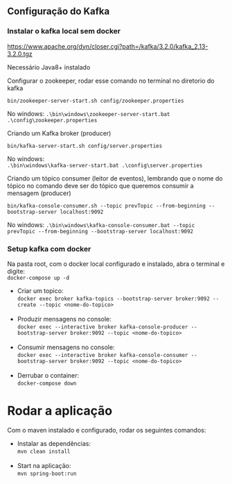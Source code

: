 ## Configuração do Kafka
### Instalar o kafka local sem docker
https://www.apache.org/dyn/closer.cgi?path=/kafka/3.2.0/kafka_2.13-3.2.0.tgz

Necessário Java8+ instalado

Configurar o zookeeper, rodar esse comando no terminal no diretorio do kafka

```bin/zookeeper-server-start.sh config/zookeeper.properties```

No windows: ```.\bin\windows\zookeeper-server-start.bat .\config\zookeeper.properties```

Criando um Kafka broker (producer)

```bin/kafka-server-start.sh config/server.properties```

No windows: <br> ```.\bin\windows\kafka-server-start.bat .\config\server.properties```

Criando um tópico consumer (leitor de eventos), lembrando que o nome do tópico no comando deve ser do tópico que queremos consumir a mensagem (producer)

```bin/kafka-console-consumer.sh --topic prevTopic --from-beginning --bootstrap-server localhost:9092```

No windows: ```.\bin\windows\kafka-console-consumer.bat --topic prevTopic --from-beginning --bootstrap-server localhost:9092```

### Setup kafka com docker
Na pasta root, com o docker local configurado e instalado, abra o terminal e digite: <br>
`docker-compose up -d` <br>
- Criar um topico: <br>
```docker exec broker kafka-topics --bootstrap-server broker:9092 --create --topic <nome-do-topico>``` <br> <br>
- Produzir mensagens no console: <br>
```docker exec --interactive broker kafka-console-producer --bootstrap-server broker:9092 --topic <nome-do-topico>``` <br> <br>
- Consumir mensagens no console: <br>
  ```docker exec --interactive broker kafka-console-consumer --bootstrap-server broker:9092 --topic <nome-do-topico>``` <br> <br>
- Derrubar o container: <br>
  ```docker-compose down``` <br>

# Rodar a aplicação
Com o maven instalado e configurado, rodar os seguintes comandos: <br>

- Instalar as dependências: <br>
```mvn clean install``` <br><br>
- Start na aplicação: <br>
```mvn spring-boot:run``` <br><br>





